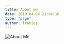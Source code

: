 ```yaml
---
title: About me
date: 2019-04-04 21:04:10
type: "page"
author: franics
---
```


![About Me](https://media-exp1.licdn.com/media/AAYUBAR3AAgAAQAAAAAAABsbMA7qO6lrTlGp3mF-STnNMA.png)